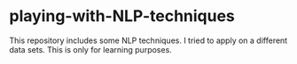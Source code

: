 # playing-with-NLP-techniques
This repository includes some NLP techniques. I tried to apply on a different data sets. This is only for learning purposes.
